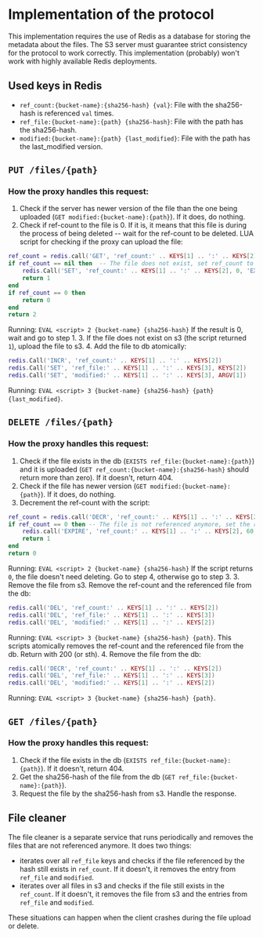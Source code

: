 # Implementation of the protocol

This implementation requires the use of Redis as a database for storing the metadata about the files.
The S3 server must guarantee strict consistency for the protocol to work correctly. 
This implementation (probably) won't work with highly available Redis deployments.

## Used keys in Redis
- `ref_count:{bucket-name}:{sha256-hash} {val}`: File with the sha256-hash is referenced `val` times.
- `ref_file:{bucket-name}:{path} {sha256-hash}`: File with the path has the sha256-hash.
- `modified:{bucket-name}:{path} {last_modified}`: File with the path has the last_modified version.

## `PUT /files/{path}`

### How the proxy handles this request:
1. Check if the server has newer version of the file than the one being uploaded (`GET modified:{bucket-name}:{path}`).
If it does, do nothing.
2. Check if ref-count to the file is 0. If it is, it means that this file is during the process of being deleted -- 
wait for the ref-count to be deleted.
LUA script for checking if the proxy can upload the file:
```lua
ref_count = redis.call('GET', 'ref_count:' .. KEYS[1] .. ':' .. KEYS[2]) -- Check if the file exists
if ref_count == nil then  -- The file does not exist, set ref_count to 0 to indicate that the file is being processed.
    redis.Call('SET', 'ref_count:' .. KEYS[1] .. ':' .. KEYS[2], 0, 'EX', 60) -- Set the timeout in case the client crashes.
    return 1
end
if ref_count == 0 then
    return 0
end
return 2
```
Running: `EVAL <script> 2 {bucket-name} {sha256-hash}`
If the result is 0, wait and go to step 1.
3. If the file does not exist on s3 (the script returned `1`), upload the file to s3.
4. Add the file to db atomically:
```lua
redis.Call('INCR', 'ref_count:' .. KEYS[1] .. ':' .. KEYS[2])
redis.Call('SET', 'ref_file:' .. KEYS[1] .. ':' .. KEYS[3], KEYS[2])
redis.Call('SET', 'modified:' .. KEYS[1] .. ':' .. KEYS[3], ARGV[1])
```
Running: `EVAL <script> 3 {bucket-name} {sha256-hash} {path} {last_modified}`.

##  `DELETE /files/{path}`

### How the proxy handles this request:
1. Check if the file exists in the db (`EXISTS ref_file:{bucket-name}:{path}`) 
and it is uploaded (`GET ref_count:{bucket-name}:{sha256-hash}` should return more than zero). If it doesn't, return 404.
2. Check if the file has newer version (`GET modified:{bucket-name}:{path}`). If it does, do nothing.
2. Decrement the ref-count with the script:
```lua
ref_count = redis.call('DECR', 'ref_count:' .. KEYS[1] .. ':' .. KEYS[2])
if ref_count == 0 then -- The file is not referenced anymore, set the ref_count to 0 to indicate that the file is being processed.
    redis.call('EXPIRE', 'ref_count:' .. KEYS[1] .. ':' .. KEYS[2], 60) -- Set the timeout in case the client crashes.
    return 1
end
return 0
```
Running: `EVAL <script> 2 {bucket-name} {sha256-hash}`
If the script returns `0`, the file doesn't need deleting. Go to step 4, otherwise go to step 3.
3. Remove the file from s3. Remove the ref-count and the referenced file from the db:
```lua
redis.call('DEL', 'ref_count:' .. KEYS[1] .. ':' .. KEYS[2])
redis.call('DEL', 'ref_file:' .. KEYS[1] .. ':' .. KEYS[3])
redis.call('DEL', 'modified:' .. KEYS[1] .. ':' .. KEYS[2])
```
Running: `EVAL <script> 3 {bucket-name} {sha256-hash} {path}`.
This scripts atomically removes the ref-count and the referenced file from the db. Return with 200 (or sth).
4. Remove the file from the db:
```lua
redis.call('DECR', 'ref_count:' .. KEYS[1] .. ':' .. KEYS[2])
redis.call('DEL', 'ref_file:' .. KEYS[1] .. ':' .. KEYS[3])
redis.call('DEL', 'modified:' .. KEYS[1] .. ':' .. KEYS[2])
```
Running: `EVAL <script> 3 {bucket-name} {sha256-hash} {path}`.

## `GET /files/{path}`

### How the proxy handles this request:
1. Check if the file exists in the db (`EXISTS ref_file:{bucket-name}:{path}`). If it doesn't, return 404.
2. Get the sha256-hash of the file from the db (`GET ref_file:{bucket-name}:{path}`).
3. Request the file by the sha256-hash from s3. Handle the response.


## File cleaner
The file cleaner is a separate service that runs periodically and removes the files that are not referenced anymore.
It does two things:
- iterates over all `ref_file` keys and checks if the file referenced by the hash still exists in `ref_count`.
If it doesn't, it removes the entry from `ref_file` and `modified`.
- iterates over all files in s3 and checks if the file still exists in the `ref_count`.
If it doesn't, it removes the file from s3 and the entries from `ref_file` and `modified`.

These situations can happen when the client crashes during the file upload or delete.